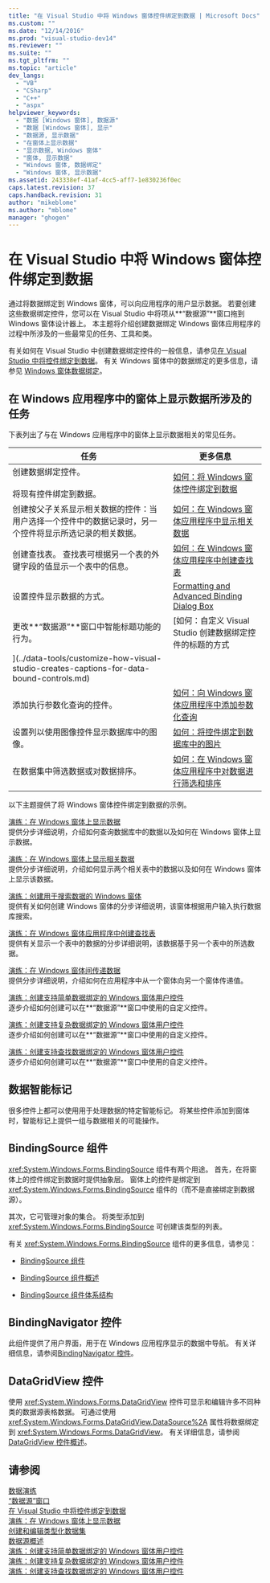 ```yaml
---
title: "在 Visual Studio 中将 Windows 窗体控件绑定到数据 | Microsoft Docs"
ms.custom: ""
ms.date: "12/14/2016"
ms.prod: "visual-studio-dev14"
ms.reviewer: ""
ms.suite: ""
ms.tgt_pltfrm: ""
ms.topic: "article"
dev_langs: 
  - "VB"
  - "CSharp"
  - "C++"
  - "aspx"
helpviewer_keywords: 
  - "数据 [Windows 窗体], 数据源"
  - "数据 [Windows 窗体], 显示"
  - "数据源, 显示数据"
  - "在窗体上显示数据"
  - "显示数据, Windows 窗体"
  - "窗体, 显示数据"
  - "Windows 窗体, 数据绑定"
  - "Windows 窗体, 显示数据"
ms.assetid: 243338ef-41af-4cc5-aff7-1e830236f0ec
caps.latest.revision: 37
caps.handback.revision: 31
author: "mikeblome"
ms.author: "mblome"
manager: "ghogen"
---
```

# 在 Visual Studio 中将 Windows 窗体控件绑定到数据
通过将数据绑定到 Windows 窗体，可以向应用程序的用户显示数据。  若要创建这些数据绑定控件，您可以在 Visual Studio 中将项从**“数据源”**窗口拖到 Windows 窗体设计器上。  本主题将介绍创建数据绑定 Windows 窗体应用程序的过程中所涉及的一些最常见的任务、工具和类。  
  
 有关如何在 Visual Studio 中创建数据绑定控件的一般信息，请参见[在 Visual Studio 中将控件绑定到数据](../data-tools/bind-controls-to-data-in-visual-studio.md)。  有关 Windows 窗体中的数据绑定的更多信息，请参见 [Windows 窗体数据绑定](../Topic/Windows%20Forms%20Data%20Binding.md)。  
  
## 在 Windows 应用程序中的窗体上显示数据所涉及的任务  
 下表列出了与在 Windows 应用程序中的窗体上显示数据相关的常见任务。  
  
|任务|更多信息|  
|--------|----------|  
|创建数据绑定控件。<br /><br /> 将现有控件绑定到数据。|[如何：将 Windows 窗体控件绑定到数据](../data-tools/bind-windows-forms-controls-to-data.md)|  
|创建按父子关系显示相关数据的控件：当用户选择一个控件中的数据记录时，另一个控件将显示所选记录的相关数据。|[如何：在 Windows 窗体应用程序中显示相关数据](../Topic/How%20to:%20Display%20Related%20Data%20in%20a%20Windows%20Forms%20Application.md)|  
|创建查找表。  查找表可根据另一个表的外键字段的值显示一个表中的信息。|[如何：在 Windows 窗体应用程序中创建查找表](../data-tools/create-lookup-tables-in-windows-forms-applications.md)|  
|设置控件显示数据的方式。|[Formatting and Advanced Binding Dialog Box](http://msdn.microsoft.com/zh-cn/42638120-9e6f-436b-985f-4036664230fd)|  
|更改**“数据源”**窗口中智能标题功能的行为。|[如何：自定义 Visual Studio 创建数据绑定控件的标题的方式
](../data-tools/customize-how-visual-studio-creates-captions-for-data-bound-controls.md)|  
|添加执行参数化查询的控件。|[如何：向 Windows 窗体应用程序中添加参数化查询](../Topic/How%20to:%20Add%20a%20Parameterized%20Query%20to%20a%20Windows%20Forms%20Application.md)|  
|设置列以使用图像控件显示数据库中的图像。|[如何：将控件绑定到数据库中的图片](../data-tools/bind-controls-to-pictures-from-a-database.md)|  
|在数据集中筛选数据或对数据排序。|[如何：在 Windows 窗体应用程序中对数据进行筛选和排序](../data-tools/filter-and-sort-data-in-a-windows-forms-application.md)|  
  
 以下主题提供了将 Windows 窗体控件绑定到数据的示例。  
  
 [演练：在 Windows 窗体上显示数据](../data-tools/walkthrough-displaying-data-on-a-windows-form.md)  
 提供分步详细说明，介绍如何查询数据库中的数据以及如何在 Windows 窗体上显示数据。  
  
 [演练：在 Windows 窗体上显示相关数据](../Topic/Walkthrough:%20Displaying%20Related%20Data%20on%20a%20Windows%20Form.md)  
 提供分步详细说明，介绍如何显示两个相关表中的数据以及如何在 Windows 窗体上显示该数据。  
  
 [演练：创建用于搜索数据的 Windows 窗体](../data-tools/create-a-windows-form-to-search-data.md)  
 提供有关如何创建 Windows 窗体的分步详细说明，该窗体根据用户输入执行数据库搜索。  
  
 [演练：在 Windows 窗体应用程序中创建查找表](../Topic/Walkthrough:%20Creating%20a%20Lookup%20Table%20in%20a%20Windows%20Forms%20Application.md)  
 提供有关显示一个表中的数据的分步详细说明，该数据基于另一个表中的所选数据。  
  
 [演练：在 Windows 窗体间传递数据](../data-tools/pass-data-between-forms.md)  
 提供分步详细说明，介绍如何在应用程序中从一个窗体向另一个窗体传递值。  
  
 [演练：创建支持简单数据绑定的 Windows 窗体用户控件](../data-tools/create-a-windows-forms-user-control-that-supports-simple-data-binding.md)  
 逐步介绍如何创建可以在**“数据源”**窗口中使用的自定义控件。  
  
 [演练：创建支持复杂数据绑定的 Windows 窗体用户控件](../data-tools/create-a-windows-forms-user-control-that-supports-complex-data-binding.md)  
 逐步介绍如何创建可以在**“数据源”**窗口中使用的自定义控件。  
  
 [演练：创建支持查找数据绑定的 Windows 窗体用户控件](../data-tools/create-a-windows-forms-user-control-that-supports-lookup-data-binding.md)  
 逐步介绍如何创建可以在**“数据源”**窗口中使用的自定义控件。  
  
## 数据智能标记  
 很多控件上都可以使用用于处理数据的特定智能标记。  将某些控件添加到窗体时，智能标记上提供一组与数据相关的可能操作。  
  
## BindingSource 组件  
 <xref:System.Windows.Forms.BindingSource> 组件有两个用途。  首先，在将窗体上的控件绑定到数据时提供抽象层。  窗体上的控件是绑定到 <xref:System.Windows.Forms.BindingSource> 组件的（而不是直接绑定到数据源）。  
  
 其次，它可管理对象的集合。  将类型添加到 <xref:System.Windows.Forms.BindingSource> 可创建该类型的列表。  
  
 有关 <xref:System.Windows.Forms.BindingSource> 组件的更多信息，请参见：  
  
-   [BindingSource 组件](../Topic/BindingSource%20Component.md)  
  
-   [BindingSource 组件概述](../Topic/BindingSource%20Component%20Overview.md)  
  
-   [BindingSource 组件体系结构](../Topic/BindingSource%20Component%20Architecture.md)  
  
## BindingNavigator 控件  
 此组件提供了用户界面，用于在 Windows 应用程序显示的数据中导航。  有关详细信息，请参阅[BindingNavigator 控件](../Topic/BindingNavigator%20Control%20\(Windows%20Forms\).md)。  
  
## DataGridView 控件  
 使用 <xref:System.Windows.Forms.DataGridView> 控件可显示和编辑许多不同种类的数据源表格数据。  可通过使用 <xref:System.Windows.Forms.DataGridView.DataSource%2A> 属性将数据绑定到 <xref:System.Windows.Forms.DataGridView>。  有关详细信息，请参阅[DataGridView 控件概述](../Topic/DataGridView%20Control%20Overview%20\(Windows%20Forms\).md)。  
  
## 请参阅  
 [数据演练](../Topic/Data%20Walkthroughs.md)   
 [“数据源”窗口](../Topic/Data%20Sources%20Window.md)   
 [在 Visual Studio 中将控件绑定到数据](../data-tools/bind-controls-to-data-in-visual-studio.md)   
 [演练：在 Windows 窗体上显示数据](../data-tools/walkthrough-displaying-data-on-a-windows-form.md)   
 [创建和编辑类型化数据集](../data-tools/creating-and-editing-typed-datasets.md)   
 [数据源概述](../data-tools/add-new-data-sources.md)   
 [演练：创建支持简单数据绑定的 Windows 窗体用户控件](../data-tools/create-a-windows-forms-user-control-that-supports-simple-data-binding.md)   
 [演练：创建支持复杂数据绑定的 Windows 窗体用户控件](../data-tools/create-a-windows-forms-user-control-that-supports-complex-data-binding.md)   
 [演练：创建支持查找数据绑定的 Windows 窗体用户控件](../data-tools/create-a-windows-forms-user-control-that-supports-lookup-data-binding.md)
